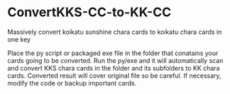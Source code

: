 # ConvertKKS-CC-to-KK-CC
Massively convert koikatu sunshine chara cards to koikatu chara cards in one key

Place the py script or packaged exe file in the folder that conatains your cards going to be converted.
Run the py/exe and it will automatically scan and convert KKS chara cards in the folder and its subfolders to KK chara cards.
Converted result will cover original file so be careful. If necessary, modify the code or backup important cards.